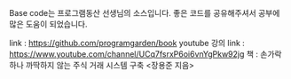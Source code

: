 Base code는 프로그램동산 선생님의 소스입니다.
좋은 코드를 공유해주셔서 공부에 많은 도움이 되었습니다.

link : https://github.com/programgarden/book
youtube 강의 link : https://www.youtube.com/channel/UCq7fsrxP6oi6vnYgPkw92jg
책 : 손가락 하나 까딱하지 않는 주식 거래 시스템 구축 <장용준 지음>
